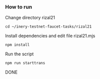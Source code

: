  ### How to run

Change directory rizal21

```shell
cd ~/inery-testnet-faucet-tasks/rizal21
```

Install dependencies and edit file rizal21.mjs 

```shell
npm install
```

Run the script

```
npm run starttrans
```
DONE
